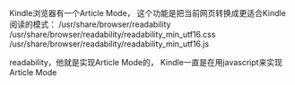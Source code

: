 Kindle浏览器有一个Article Mode，
这个功能是把当前网页转换成更适合Kindle阅读的模式：
/usr/share/browser/readability
/usr/share/browser/readability/readability_min_utf16.css
/usr/share/browser/readability/readability_min_utf16.js

readability，他就是实现Article Mode的，
Kindle一直是在用javascript来实现Article Mode